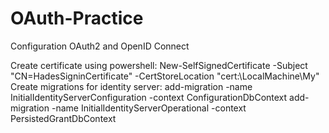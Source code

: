 # OAuth-Practice
Configuration OAuth2 and OpenID Connect

Create certificate using powershell: 
New-SelfSignedCertificate -Subject "CN=HadesSigninCertificate" -CertStoreLocation "cert:\LocalMachine\My"
Create migrations for identity server: 
add-migration -name InitialIdentityServerConfiguration -context ConfigurationDbContext
add-migration -name InitialIdentityServerOperational -context PersistedGrantDbContext
